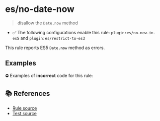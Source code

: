 # es/no-date-now
> disallow the `Date.now` method

- ✅ The following configurations enable this rule: `plugin:es/no-new-in-es5` and `plugin:es/restrict-to-es3`

This rule reports ES5 `Date.now` method as errors.

## Examples

⛔ Examples of **incorrect** code for this rule:

<eslint-playground type="bad" code="/*eslint es/no-date-now: error */
var now = Date.now()
" />

## 📚 References

- [Rule source](https://github.com/mysticatea/eslint-plugin-es/blob/v4.0.0/lib/rules/no-date-now.js)
- [Test source](https://github.com/mysticatea/eslint-plugin-es/blob/v4.0.0/tests/lib/rules/no-date-now.js)
